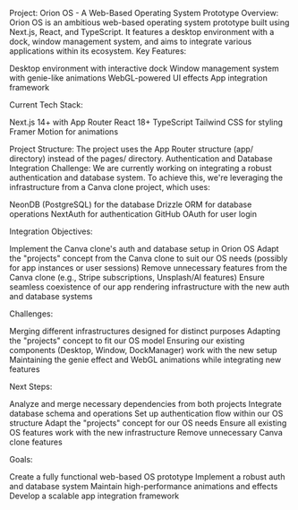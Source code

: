 Project: Orion OS - A Web-Based Operating System Prototype
Overview:
Orion OS is an ambitious web-based operating system prototype built using Next.js, React, and TypeScript. It features a desktop environment with a dock, window management system, and aims to integrate various applications within its ecosystem.
Key Features:

Desktop environment with interactive dock
Window management system with genie-like animations
WebGL-powered UI effects
App integration framework

Current Tech Stack:

Next.js 14+ with App Router
React 18+
TypeScript
Tailwind CSS for styling
Framer Motion for animations

Project Structure:
The project uses the App Router structure (app/ directory) instead of the pages/ directory.
Authentication and Database Integration Challenge:
We are currently working on integrating a robust authentication and database system. To achieve this, we're leveraging the infrastructure from a Canva clone project, which uses:

NeonDB (PostgreSQL) for the database
Drizzle ORM for database operations
NextAuth for authentication
GitHub OAuth for user login

Integration Objectives:

Implement the Canva clone's auth and database setup in Orion OS
Adapt the "projects" concept from the Canva clone to suit our OS needs (possibly for app instances or user sessions)
Remove unnecessary features from the Canva clone (e.g., Stripe subscriptions, Unsplash/AI features)
Ensure seamless coexistence of our app rendering infrastructure with the new auth and database systems

Challenges:

Merging different infrastructures designed for distinct purposes
Adapting the "projects" concept to fit our OS model
Ensuring our existing components (Desktop, Window, DockManager) work with the new setup
Maintaining the genie effect and WebGL animations while integrating new features

Next Steps:

Analyze and merge necessary dependencies from both projects
Integrate database schema and operations
Set up authentication flow within our OS structure
Adapt the "projects" concept for our OS needs
Ensure all existing OS features work with the new infrastructure
Remove unnecessary Canva clone features

Goals:

Create a fully functional web-based OS prototype
Implement a robust auth and database system
Maintain high-performance animations and effects
Develop a scalable app integration framework
